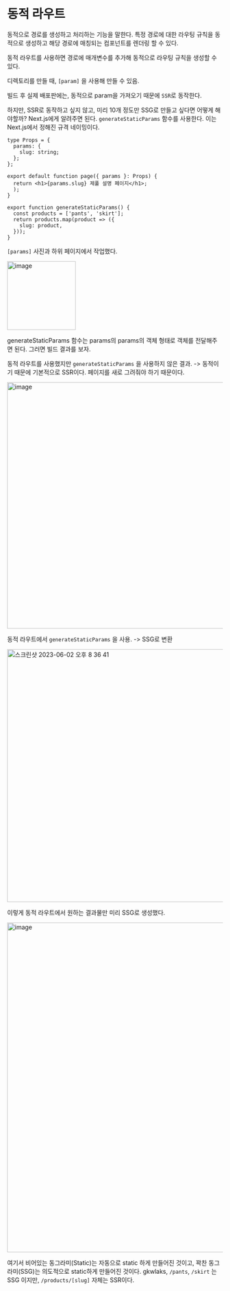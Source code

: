 # 동적 라우트

동적으로 경로를 생성하고 처리하는 기능을 말한다. 특정 경로에 대한 라우팅 규칙을 동적으로 생성하고 해당 경로에 매칭되는 컴포넌트를 렌더링 할 수 있다.

동적 라우트를 사용하면 경로에 매개변수를 추가해 동적으로 라우팅 규칙을 생성할 수 있다.

디렉토리를 만들 때, `[param]` 을 사용해 만들 수 있음.

빌드 후 실제 배포판에는, 동적으로 param을 가져오기 때문에 `SSR`로 동작한다.

하지만, SSR로 동작하고 싶지 않고, 미리 10개 정도만 SSG로 만들고 싶다면 어떻게 해야할까? Next.js에게 알려주면 된다. `generateStaticParams` 함수를 사용한다. 이는 Next.js에서 정해진 규격 네이밍이다.

```tsx
type Props = {
  params: {
    slug: string;
  };
};

export default function page({ params }: Props) {
  return <h1>{params.slug} 제풀 설명 페이지</h1>;
  );
}

export function generateStaticParams() {
  const products = ['pants', 'skirt'];
  return products.map(product => ({
    slug: product,
  }));
}
```

`[params]` 사진과 하위 페이지에서 작업했다.

<img width="160" alt="image" src="https://github.com/pozafly/TIL/assets/59427983/b6cd5ab1-3c9c-4d9e-be6d-ff2e8cf046ae">

generateStaticParams 함수는 params의 params의 객체 형태로 객체를 전달해주면 된다. 그러면 빌드 결과를 보자.

동적 라우트를 사용했지만 `generateStaticParams` 을 사용하지 않은 결과. -> 동적이기 때문에 기본적으로 SSR이다. 페이지를 새로 그려줘야 하기 때문이다.

<img width="574" alt="image" src="https://github.com/pozafly/TIL/assets/59427983/10feec4a-bf13-49c0-a9d3-d160563e27d3">

동적 라우트에서  `generateStaticParams` 을 사용. -> SSG로 변환

<img width="589" alt="스크린샷 2023-06-02 오후 8 36 41" src="https://github.com/pozafly/TIL/assets/59427983/0294a226-44bf-4a74-bfed-7d9c1371b03f">

이렇게 동적 라우트에서 원하는 결과물만 미리 SSG로 생성했다.

<img width="768" alt="image" src="https://github.com/pozafly/TIL/assets/59427983/fb89089e-0438-4bfd-a4ba-b0e36111fd6c">

여기서 비어있는 동그라미(Static)는 자동으로 static 하게 만들어진 것이고, 꽉찬 동그라미(SSG)는 의도적으로 static하게 만들어진 것이다. gkwlaks, `/pants`, `/skirt` 는 SSG 이지만, `/products/[slug]` 자체는 SSR이다.

